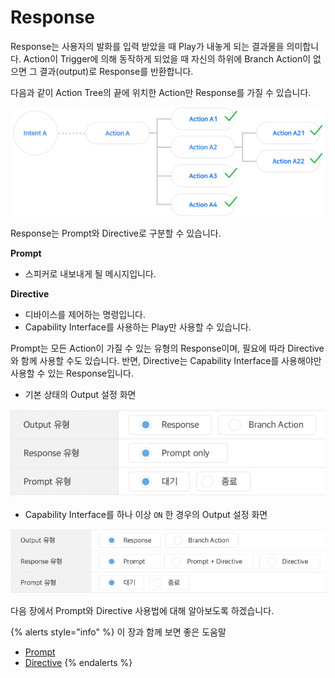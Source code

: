 # Response

Response는 사용자의 발화를 입력 받았을 때 Play가 내놓게 되는 결과물을 의미합니다. Action이 Trigger에 의해 동작하게 되었을 때 자신의 하위에 Branch Action이 없으면 그 결과(output)로 Response를 반환합니다.

다음과 같이 Action Tree의 끝에 위치한 Action만 Response를 가질 수 있습니다.

![](/assets/images/use-branch-actions-04.png)

Response는 Prompt와 Directive로 구분할 수 있습니다.

**Prompt**

* 스피커로 내보내게 될 메시지입니다.

**Directive**

* 디바이스를 제어하는 명령입니다.
* Capability Interface를 사용하는 Play만 사용할 수 있습니다.

Prompt는 모든 Action이 가질 수 있는 유형의 Response이며, 필요에 따라 Directive와 함께 사용할 수도 있습니다. 반면, Directive는 Capability Interface를 사용해야만 사용할 수 있는 Response입니다.

* 기본 상태의 Output 설정 화면

![](/assets/images/use-responses-01.png)

* Capability Interface를 하나 이상 `ON` 한 경우의 Output 설정 화면

![](/assets/images/use-responses-02.png)

다음 장에서 Prompt와 Directive 사용법에 대해 알아보도록 하겠습니다.

{% alerts style="info" %}
이 장과 함께 보면 좋은 도움말

* [Prompt](use-prompts)
* [Directive](use-directives)
{% endalerts %}
